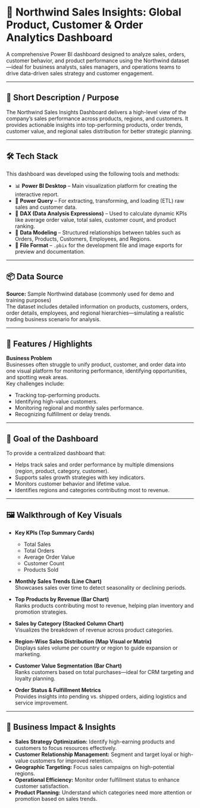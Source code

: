 # 🧾 Northwind Sales Insights: Global Product, Customer & Order Analytics Dashboard

A comprehensive Power BI dashboard designed to analyze sales, orders, customer behavior, and product performance using the Northwind dataset—ideal for business analysts, sales managers, and operations teams to drive data-driven sales strategy and customer engagement.

---

## 📝 Short Description / Purpose

The Northwind Sales Insights Dashboard delivers a high-level view of the company’s sales performance across products, regions, and customers. It provides actionable insights into top-performing products, order trends, customer value, and regional sales distribution for better strategic planning.

---

## 🛠️ Tech Stack

This dashboard was developed using the following tools and methods:
- 📊 **Power BI Desktop** – Main visualization platform for creating the interactive report.
- 📂 **Power Query** – For extracting, transforming, and loading (ETL) raw sales and customer data.
- 🧠 **DAX (Data Analysis Expressions)** – Used to calculate dynamic KPIs like average order value, total sales, customer count, and product ranking.
- 🔗 **Data Modeling** – Structured relationships between tables such as Orders, Products, Customers, Employees, and Regions.
- 📁 **File Format** – `.pbix` for the development file and image exports for preview and documentation.

---

## 📦 Data Source

**Source:** Sample Northwind database (commonly used for demo and training purposes)  
The dataset includes detailed information on products, customers, orders, order details, employees, and regional hierarchies—simulating a realistic trading business scenario for analysis.

---

## 🌟 Features / Highlights

**Business Problem**  
Businesses often struggle to unify product, customer, and order data into one visual platform for monitoring performance, identifying opportunities, and spotting weak areas.  
Key challenges include:
- Tracking top-performing products.
- Identifying high-value customers.
- Monitoring regional and monthly sales performance.
- Recognizing fulfillment or delay trends.

---

## 🎯 Goal of the Dashboard

To provide a centralized dashboard that:
- Helps track sales and order performance by multiple dimensions (region, product, category, customer).
- Supports sales growth strategies with key indicators.
- Monitors customer behavior and lifetime value.
- Identifies regions and categories contributing most to revenue.

---

## 🖼️ Walkthrough of Key Visuals

- **Key KPIs (Top Summary Cards)**
  - Total Sales
  - Total Orders
  - Average Order Value
  - Customer Count
  - Products Sold

- **Monthly Sales Trends (Line Chart)**  
  Showcases sales over time to detect seasonality or declining periods.

- **Top Products by Revenue (Bar Chart)**  
  Ranks products contributing most to revenue, helping plan inventory and promotion strategies.

- **Sales by Category (Stacked Column Chart)**  
  Visualizes the breakdown of revenue across product categories.

- **Region-Wise Sales Distribution (Map Visual or Matrix)**  
  Displays sales volume per country or region to guide expansion or marketing.

- **Customer Value Segmentation (Bar Chart)**  
  Ranks customers based on total purchases—ideal for CRM targeting and loyalty planning.

- **Order Status & Fulfillment Metrics**  
  Provides insights into pending vs. shipped orders, aiding logistics and service improvement.

---

## 💼 Business Impact & Insights

- **Sales Strategy Optimization:** Identify high-earning products and customers to focus resources effectively.
- **Customer Relationship Management:** Segment and target loyal or high-value customers for improved retention.
- **Geographic Targeting:** Focus sales campaigns on high-potential regions.
- **Operational Efficiency:** Monitor order fulfillment status to enhance customer satisfaction.
- **Product Planning:** Understand which categories need more attention or promotion based on sales trends.
